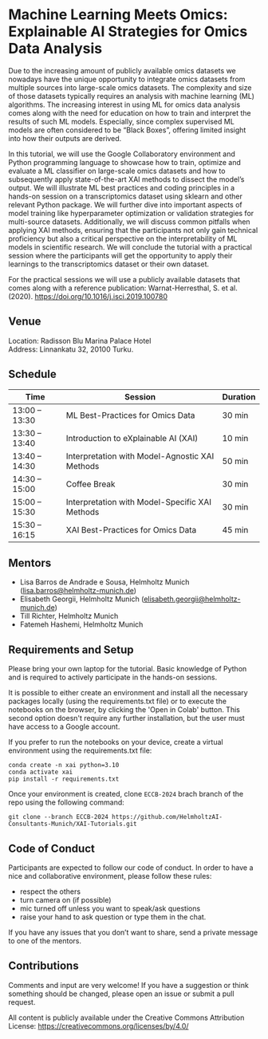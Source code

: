 # Machine Learning Meets Omics: Explainable AI Strategies for Omics Data Analysis

Due to the increasing amount of publicly available omics datasets we nowadays have the unique opportunity to integrate omics datasets from multiple sources into large-scale omics datasets. The complexity and size of those datasets typically requires an analysis with machine learning (ML) algorithms. The increasing interest in using ML for omics data analysis comes along with the need for education on how to train and interpret the results of such ML models. Especially, since complex supervised ML models are often considered to be “Black Boxes”, offering limited insight into how their outputs are derived.

In this tutorial, we will use the Google Collaboratory environment and Python programming language to showcase how to train, optimize and evaluate a ML classifier on large-scale omics datasets and how to subsequently apply state-of-the-art XAI methods to dissect the model’s output. We will illustrate ML best practices and coding principles in a hands-on session on a transcriptomics dataset using sklearn and other relevant Python package. We will further dive into important aspects of model training like hyperparameter optimization or validation strategies for multi-source datasets. Additionally, we will discuss common pitfalls when applying XAI methods, ensuring that the participants not only gain technical proficiency but also a critical perspective on the interpretability of ML models in scientific research. We will conclude the tutorial with a practical session where the participants will get the opportunity to apply their learnings to the transcriptomics dataset or their own dataset.

For the practical sessions we will use a publicly available datasets that comes along with a reference publication: Warnat-Herresthal, S. et al. (2020). https://doi.org/10.1016/j.isci.2019.100780

## Venue

Location: Radisson Blu Marina Palace Hotel  
Address: Linnankatu 32, 20100 Turku.

## Schedule

|  Time | Session  | Duration  |
|---|---|---|
| 13:00 – 13:30 | ML Best-Practices for Omics Data | 30 min|
| 13:30 – 13:40 | Introduction to eXplainable AI (XAI) | 10 min|
| 13:40 – 14:30 | Interpretation with Model-Agnostic XAI Methods | 50 min|
| 14:30 – 15:00 | Coffee Break | 30 min|
| 15:00 – 15:30 | Interpretation with Model-Specific XAI Methods | 30 min| 
| 15:30 – 16:15 | XAI Best-Practices for Omics Data | 45 min|

## Mentors

- Lisa Barros de Andrade e Sousa, Helmholtz Munich ([lisa.barros@helmholtz-munich.de](mailto:lisa.barros@helmholtz-munich.de))
- Elisabeth Georgii, Helmholtz Munich ([elisabeth.georgii@helmholtz-munich.de](mailto:elisabeth.georgii@helmholtz-munich.de))
- Till Richter, Helmholtz Munich
- Fatemeh Hashemi, Helmholtz Munich


## Requirements and Setup

Please bring your own laptop for the tutorial. Basic knowledge of Python and is required to actively participate in the hands-on sessions. 

It is possible to either create an environment and install all the necessary packages locally (using the requirements.txt file) or to execute the notebooks on the browser, by clicking the 'Open in Colab' button. This second option doesn't require any further installation, but the user must have access to a Google account.

If you prefer to run the notebooks on your device, create a virtual environment using the requirements.txt file:
```
conda create -n xai python=3.10
conda activate xai
pip install -r requirements.txt
```

Once your environment is created, clone `ECCB-2024` brach branch of the repo using the following command:

```
git clone --branch ECCB-2024 https://github.com/HelmholtzAI-Consultants-Munich/XAI-Tutorials.git
```

## Code of Conduct

Participants are expected to follow our code of conduct. In order to have a nice and collaborative environment, please follow these rules:

- respect the others
- turn camera on (if possible)
- mic turned off unless you want to speak/ask questions
- raise your hand to ask question or type them in the chat.

If you have any issues that you don’t want to share, send a private message to one of the mentors.

## Contributions

Comments and input are very welcome! If you have a suggestion or think something should be changed, please open an issue or submit a pull request. 

All content is publicly available under the Creative Commons Attribution License: https://creativecommons.org/licenses/by/4.0/
